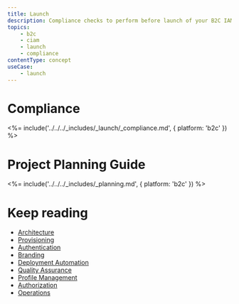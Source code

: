 ```yaml
---
title: Launch
description: Compliance checks to perform before launch of your B2C IAM implementation.
topics:
    - b2c
    - ciam
    - launch
    - compliance
contentType: concept
useCase:
    - launch
---
```


# Compliance

<%= include('../../../_includes/_launch/_compliance.md', { platform: 'b2c' }) %>


# Project Planning Guide

<%= include('../../../_includes/_planning.md', { platform: 'b2c' }) %>

# Keep reading

* [Architecture](/architecture-scenarios/implementation/b2c/b2c-architecture)
* [Provisioning](/architecture-scenarios/implementation/b2c/b2c-provisioning)
* [Authentication](/architecture-scenarios/implementation/b2c/b2c-authentication)
* [Branding](/architecture-scenarios/implementation/b2c/b2c-branding)
* [Deployment Automation](/architecture-scenarios/implementation/b2c/b2c-deployment)
* [Quality Assurance](/architecture-scenarios/implementation/b2c/b2c-qa)
* [Profile Management](/architecture-scenarios/implementation/b2c/b2c-profile-mgmt)
* [Authorization](/architecture-scenarios/implementation/b2c/b2c-authorization)
* [Operations](/architecture-scenarios/implementation/b2c/b2c-operations)
